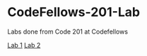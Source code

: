 # CodeFellows-201-Lab

Labs done from Code 201 at Codefellows


[Lab 1](/home/arkuris/projects/CodeFellows-201-Lab/Lab-01)
[Lab 2](/home/arkuris/projects/CodeFellows-201-Lab/Lab-02)